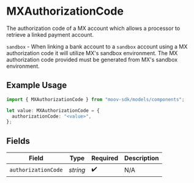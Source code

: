# MXAuthorizationCode

The authorization code of a MX account which allows a processor to retrieve a linked payment account. 

`sandbox` - When linking a bank account to a `sandbox` account using a MX authorization code it will utilize MX's sandbox environment. 
The MX authorization code provided must be generated from MX's sandbox environment.

## Example Usage

```typescript
import { MXAuthorizationCode } from "moov-sdk/models/components";

let value: MXAuthorizationCode = {
  authorizationCode: "<value>",
};
```

## Fields

| Field               | Type                | Required            | Description         |
| ------------------- | ------------------- | ------------------- | ------------------- |
| `authorizationCode` | *string*            | :heavy_check_mark:  | N/A                 |
